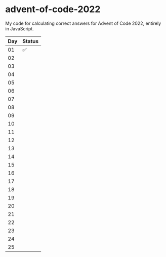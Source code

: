 # advent-of-code-2022

My code for calculating correct answers for Advent of Code 2022, entirely in JavaScript.

| Day | Status |
|-|-|
|01|✅|
|02||
|03||
|04||
|05||
|06||
|07||
|08||
|09||
|10||
|11||
|12||
|13||
|14||
|15||
|16||
|17||
|18||
|19||
|20||
|21||
|22||
|23||
|24||
|25||